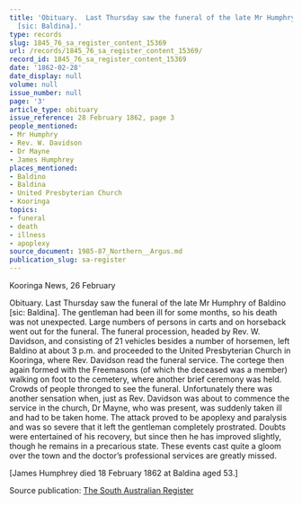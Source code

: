 ```yaml
---
title: 'Obituary.  Last Thursday saw the funeral of the late Mr Humphry of Baldino
  [sic: Baldina].'
type: records
slug: 1845_76_sa_register_content_15369
url: /records/1845_76_sa_register_content_15369/
record_id: 1845_76_sa_register_content_15369
date: '1862-02-28'
date_display: null
volume: null
issue_number: null
page: '3'
article_type: obituary
issue_reference: 28 February 1862, page 3
people_mentioned:
- Mr Humphry
- Rev. W. Davidson
- Dr Mayne
- James Humphrey
places_mentioned:
- Baldino
- Baldina
- United Presbyterian Church
- Kooringa
topics:
- funeral
- death
- illness
- apoplexy
source_document: 1985-87_Northern__Argus.md
publication_slug: sa-register
---
```


Kooringa News, 26 February

Obituary.  Last Thursday saw the funeral of the late Mr Humphry of Baldino [sic: Baldina].  The gentleman had been ill for some months, so his death was not unexpected.  Large numbers of persons in carts and on horseback went out for the funeral.  The funeral procession, headed by Rev. W. Davidson, and consisting of 21 vehicles besides a number of horsemen, left Baldino at about 3 p.m. and proceeded to the United Presbyterian Church in Kooringa, where Rev. Davidson read the funeral service.  The cortege then again formed with the Freemasons (of which the deceased was a member) walking on foot to the cemetery, where another brief ceremony was held.  Crowds of people thronged to see the funeral.  Unfortunately there was another sensation when, just as Rev. Davidson was about to commence the service in the church, Dr Mayne, who was present, was suddenly taken ill and had to be taken home.  The attack proved to be apoplexy and paralysis and was so severe that it left the gentleman completely prostrated. Doubts were entertained of his recovery, but since then he has improved slightly, though he remains in a precarious state.  These events cast quite a gloom over the town and the doctor’s professional services are greatly missed.

[James Humphrey died 18 February 1862 at Baldina aged 53.]

Source publication: [The South Australian Register](/publications/sa-register/)
